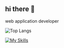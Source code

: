 ## hi there 👋

web application developer

![Top Langs](https://github-readme-stats-gilt-xi.vercel.app/api/top-langs/?username=imaty1022&exclude_repo=,imaty1022.github.io&langs_count=20&layout=compact)

[![My Skills](https://skillicons.dev/icons?i=vue,react,java,spring,solidity,postgres,aws)](https://skillicons.dev)

